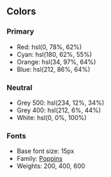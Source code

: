 
## Colors

### Primary

- Red: hsl(0, 78%, 62%)
- Cyan: hsl(180, 62%, 55%)
- Orange: hsl(34, 97%, 64%)
- Blue: hsl(212, 86%, 64%)

### Neutral

- Grey 500: hsl(234, 12%, 34%)
- Grey 400: hsl(212, 6%, 44%)
- White: hsl(0, 0%, 100%)


### Fonts
- Base font size: 15px
- Family: [Poppins](https://fonts.google.com/specimen/Poppins)
- Weights: 200, 400, 600
